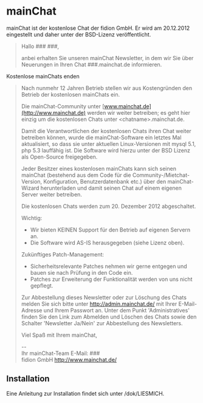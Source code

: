 mainChat
========

mainChat ist der kostenlose Chat der fidion GmbH. Er wird am 20.12.2012 eingestellt und daher unter der BSD-Lizenz veröffentlicht.

> Hallo ### ###,
> 
> anbei erhalten Sie unseren mainChat Newsletter, in dem wir Sie über
> Neuerungen in Ihren Chat ###.mainchat.de informieren.
> 
 Kostenlose mainChats enden
> 
> Nach nunmehr 12 Jahren Betrieb stellen wir aus Kostengründen den Betrieb der kostenlosen mainChats ein.
> 
> Die mainChat-Community unter [www.mainchat.de](http://www.mainchat.de) werden wir weiter betreiben; es geht hier einzig um die kostenlosen Chats unter &lt;chatname>.mainchat.de.
> 
> Damit die Verantwortlichen der kostenlosen Chats ihren Chat weiter betreiben können, wurde die mainChat-Software ein letztes Mal aktualisiert, so dass sie unter aktuellen Linux-Versionen mit mysql 5.1, php 5.3 lauffähig ist. Die Software wird hierzu unter der BSD Lizenz als Open-Source freigegeben.
> 
> Jeder Besitzer eines kostenlosen mainChats kann sich seinen mainChat (bestehend aus dem Code für die Community-/Mietchat-Version, Konfiguration, Benutzerdatenbank etc.) über den mainChat-Wizard herunterladen und damit seinen Chat auf einem eigenen Server weiter betreiben.
> 
> Die kostenlosen Chats werden zum 20. Dezember 2012 abgeschaltet.
> 
> Wichtig:  
> - Wir bieten KEINEN Support für den Betrieb auf eigenen Servern an.  
> - Die Software wird AS-IS herausgegeben (siehe Lizenz oben).
> 
> Zukünftiges Patch-Management:  
> - Sicherheitsrelevante Patches nehmen wir gerne entgegen und bauen
> sie nach Prüfung in den Code ein.  
> - Patches zur Erweiterung der Funktionalität werden von uns nicht
gepflegt.
> 
> 
> Zur Abbestellung dieses Newsletter oder zur Löschung des Chats melden
> Sie sich bitte unter http://admin.mainchat.de/ mit Ihrer E-Mail-Adresse
> und Ihrem Passwort an. Unter dem Punkt 'Administratives' finden Sie den
> Link zum Abmelden und Löschen des Chats sowie den Schalter
> 'Newsletter Ja/Nein' zur Abbestellung des Newsletters.
> 
> Viel Spaß mit Ihrem mainChat,
> 
> --  
> Ihr mainChat-Team E-Mail: ###  
> fidion GmbH http://www.mainchat.de/

Installation
------------

Eine Anleitung zur Installation findet sich unter /dok/LIESMICH.